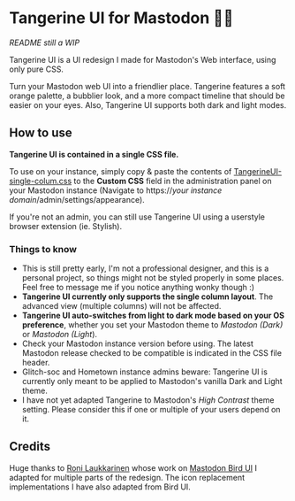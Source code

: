 # Tangerine UI for Mastodon 🍊🐘

*README still a WIP*

Tangerine UI is a UI redesign I made for Mastodon's Web interface, using only pure CSS.

Turn your Mastodon web UI into a friendlier place. Tangerine features a soft orange palette, a bubblier look, and a more compact timeline that should be easier on your eyes. Also, Tangerine UI supports both dark and light modes.

## How to use
**Tangerine UI is contained in a single CSS file.**  

To use on your instance, simply copy & paste the contents of [TangerineUI-single-colum.css](https://github.com/nileane/TangerineUI-for-Mastodon/blob/main/TangerineUIforMastodon-singlecolumnlayout.css) to the **Custom CSS** field in the administration panel on your Mastodon instance (Navigate to https://*your instance domain*/admin/settings/appearance).

If you're not an admin, you can still use Tangerine UI using a userstyle browser extension (ie. Stylish).

### Things to know
* This is still pretty early, I'm not a professional designer, and this is a personal project, so things might not be styled properly in some places. Feel free to message me if you notice anything wonky though :)
* **Tangerine UI currently only supports the single column layout**. The advanced view (multiple columns) will not be affected.
* **Tangerine UI auto-switches from light to dark mode based on your OS preference**, whether you set your Mastodon theme to *Mastodon (Dark)* or *Mastodon (Light*).
* Check your Mastodon instance version before using. The latest Mastodon release checked to be compatible is indicated in the CSS file header.
* Glitch-soc and Hometown instance admins beware: Tangerine UI is currently only meant to be applied to Mastodon's vanilla Dark and Light theme.
* I have not yet adapted Tangerine to Mastodon's *High Contrast* theme setting. Please consider this if one or multiple of your users depend on it.

## Credits
Huge thanks to [Roni Laukkarinen](https://mementomori.social/@rolle) whose work on [Mastodon Bird UI](https://github.com/ronilaukkarinen/mastodon-bird-ui) I adapted for multiple parts of the redesign. The icon replacement implementations I have also adapted from Bird UI.